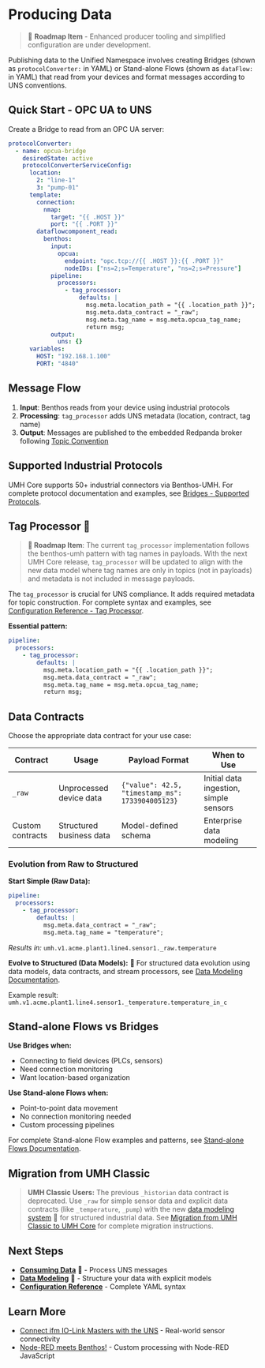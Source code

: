 # Producing Data

> 🚧 **Roadmap Item** - Enhanced producer tooling and simplified configuration are under development.

Publishing data to the Unified Namespace involves creating Bridges (shown as `protocolConverter:` in YAML) or Stand-alone Flows (shown as `dataFlow:` in YAML) that read from your devices and format messages according to UNS conventions.

## Quick Start - OPC UA to UNS

Create a Bridge to read from an OPC UA server:

```yaml
protocolConverter:
  - name: opcua-bridge
    desiredState: active
    protocolConverterServiceConfig:
      location:
        2: "line-1"
        3: "pump-01"
      template:
        connection:
          nmap:
            target: "{{ .HOST }}"
            port: "{{ .PORT }}"
        dataflowcomponent_read:
          benthos:
            input:
              opcua:
                endpoint: "opc.tcp://{{ .HOST }}:{{ .PORT }}"
                nodeIDs: ["ns=2;s=Temperature", "ns=2;s=Pressure"]
            pipeline:
              processors:
                - tag_processor:
                    defaults: |
                      msg.meta.location_path = "{{ .location_path }}";
                      msg.meta.data_contract = "_raw";
                      msg.meta.tag_name = msg.meta.opcua_tag_name;
                      return msg;
            output:
              uns: {}
      variables:
        HOST: "192.168.1.100"
        PORT: "4840"
```

## Message Flow

1. **Input**: Benthos reads from your device using industrial protocols
2. **Processing**: `tag_processor` adds UNS metadata (location, contract, tag name)
3. **Output**: Messages are published to the embedded Redpanda broker following [Topic Convention](topic-convention.md)

## Supported Industrial Protocols

UMH Core supports 50+ industrial connectors via Benthos-UMH. For complete protocol documentation and examples, see [Bridges - Supported Protocols](../data-flows/bridges.md#supported-protocols).

## Tag Processor 🚧

> **🚧 Roadmap Item**: The current `tag_processor` implementation follows the benthos-umh pattern with tag names in payloads. With the next UMH Core release, `tag_processor` will be updated to align with the new data model where tag names are only in topics (not in payloads) and metadata is not included in message payloads.

The `tag_processor` is crucial for UNS compliance. It adds required metadata for topic construction. For complete syntax and examples, see [Configuration Reference - Tag Processor](../../reference/configuration-reference.md#tag_processor).

**Essential pattern:**
```yaml
pipeline:
  processors:
    - tag_processor:
        defaults: |
          msg.meta.location_path = "{{ .location_path }}";
          msg.meta.data_contract = "_raw";  
          msg.meta.tag_name = msg.meta.opcua_tag_name;
          return msg;
```

## Data Contracts

Choose the appropriate data contract for your use case:

| Contract | Usage | Payload Format | When to Use |
|----------|--------|----------------|-------------|
| `_raw` | Unprocessed device data | `{"value": 42.5, "timestamp_ms": 1733904005123}` | Initial data ingestion, simple sensors |
| Custom contracts | Structured business data | Model-defined schema | Enterprise data modeling |

### Evolution from Raw to Structured

**Start Simple (Raw Data):**
```yaml
pipeline:
  processors:
    - tag_processor:
        defaults: |
          msg.meta.data_contract = "_raw";
          msg.meta.tag_name = "temperature";
```
*Results in:* `umh.v1.acme.plant1.line4.sensor1._raw.temperature`

**Evolve to Structured (Data Models):** 🚧
For structured data evolution using data models, data contracts, and stream processors, see [Data Modeling Documentation](../data-modeling/README.md).

Example result: `umh.v1.acme.plant1.line4.sensor1._temperature.temperature_in_c`

## Stand-alone Flows vs Bridges

**Use Bridges when:**
- Connecting to field devices (PLCs, sensors)
- Need connection monitoring
- Want location-based organization

**Use Stand-alone Flows when:**
- Point-to-point data movement
- No connection monitoring needed
- Custom processing pipelines

For complete Stand-alone Flow examples and patterns, see [Stand-alone Flows Documentation](../data-flows/stand-alone-flow.md).

## Migration from UMH Classic

> **UMH Classic Users:** The previous `_historian` data contract is deprecated. Use `_raw` for simple sensor data and explicit data contracts (like `_temperature`, `_pump`) with the new [data modeling system](../data-modeling/README.md) 🚧 for structured industrial data. See [Migration from UMH Classic to UMH Core](../../production/migration-from-classic.md) for complete migration instructions.

## Next Steps

- **[Consuming Data](consuming-data.md)** 🚧 - Process UNS messages
- **[Data Modeling](../data-modeling/README.md)** 🚧 - Structure your data with explicit models
- **[Configuration Reference](../../reference/configuration-reference.md)** - Complete YAML syntax

## Learn More

- [Connect ifm IO-Link Masters with the UNS](https://learn.umh.app/blog/connect-ifm-io-link-masters-with-the-uns/) - Real-world sensor connectivity
- [Node-RED meets Benthos!](https://learn.umh.app/blog/node-red-meets-benthos/) - Custom processing with Node-RED JavaScript